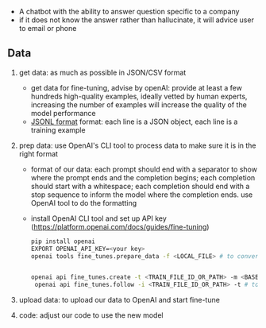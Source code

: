 - A chatbot with the ability to answer question specific to a company
- if it does not know the answer rather than hallucinate, it will advice user to email or phone

## Data

1. get data: as much as possible in JSON/CSV format

   - get data for fine-tuning, advise by openAI: provide at least a few hundreds high-quality examples, ideally vetted by human experts, increasing the number of examples will increase the quality of the model performance
   - [JSONL format](https://jsonlines.org/) format: each line is a JSON object, each line is a training example

2. prep data: use OpenAI's CLI tool to process data to make sure it is in the right format

   - format of our data: each prompt should end with a separator to show where the prompt ends and the completion begins; each completion should start with a whitespace; each completion should end with a stop sequence to inform the model where the completion ends. use OpenAI tool to do the formatting
   - install OpenAI CLI tool and set up API key
     (https://platform.openai.com/docs/guides/fine-tuning)

     ```bash
     pip install openai
     EXPORT OPENAI_API_KEY=<your key>
     openai tools fine_tunes.prepare_data -f <LOCAL_FILE> # to convert to JSONL format


     openai api fine_tunes.create -t <TRAIN_FILE_ID_OR_PATH> -m <BASE_MODEL> # to create a new fine-tuning model
      openai api fine_tunes.follow -i <TRAIN_FILE_ID_OR_PATH> -t # to follow the progress of the fine-tuning model
     ```

3. upload data: to upload our data to OpenAI and start fine-tune
4. code: adjust our code to use the new model
